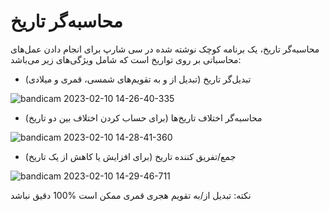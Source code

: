 # محاسبه‌گر تاریخ
محاسبه‌گر تاریخ، یک برنامه کوچک نوشته شده در سی شارپ برای انجام دادن عمل‌های محاسباتی بر روی تواریخ است که شامل ویژگی‌های زیر می‌باشد:


* تبدیل‌گر تاریخ (تبدیل از و به تقویم‌های شمسی، قمری و میلادی)

![bandicam 2023-02-10 14-26-40-335](https://user-images.githubusercontent.com/71328992/218076106-626406f7-d71a-40cf-aba8-2b4c42e1f5f1.png)
* محاسبه‌گر اختلاف تاریخ‌ها (برای حساب کردن اختلاف بین دو تاریخ)

![bandicam 2023-02-10 14-28-41-360](https://user-images.githubusercontent.com/71328992/218076194-a092d08e-e130-4127-b604-ee2b2581f723.png)
* جمع/تفریق کننده تاریخ (برای افزایش یا کاهش از یک تاریخ)

![bandicam 2023-02-10 14-29-46-711](https://user-images.githubusercontent.com/71328992/218076241-2e987cd9-6182-49ed-b290-768f5d3d447c.png)

نکته: تبدیل از/به تقویم هجری قمری ممکن است %100 دقیق نباشد
